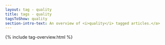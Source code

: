```yaml
---
layout: tag - quality
title: tags - quality
tagsToShow: quality
section-intro-text: An overview of <i>quality</i> tagged articles.</a>.
---
```


{% include tag-overview.html %}
